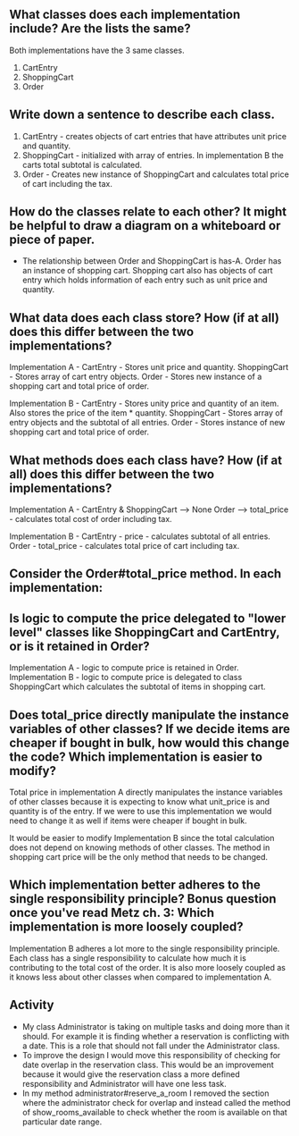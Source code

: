 ## What classes does each implementation include? Are the lists the same?
  Both implementations have the 3 same classes.
  1. CartEntry
  2. ShoppingCart
  3. Order


## Write down a sentence to describe each class.

  1. CartEntry - creates objects of cart entries that have attributes unit price and quantity.
  2. ShoppingCart - initialized with array of entries. In implementation B the carts total subtotal is calculated.
  3. Order - Creates new instance of ShoppingCart and calculates total price of cart including the tax.

## How do the classes relate to each other? It might be helpful to draw a diagram on a whiteboard or piece of paper.
  * The relationship between Order and ShoppingCart is has-A. Order has an instance of shopping cart. Shopping cart also has objects of cart entry which holds information of each entry such as unit price and quantity.

## What data does each class store? How (if at all) does this differ between the two implementations?
  Implementation A -
  CartEntry - Stores unit price and quantity.
  ShoppingCart - Stores array of cart entry objects.
  Order - Stores new instance of a shopping cart and total price of order.

  Implementation B -
  CartEntry - Stores unity price and quantity of an item. Also stores the price of the item * quantity.
  ShoppingCart - Stores array of entry objects and the subtotal of all entries.
  Order - Stores instance of new shopping cart and total price of order.

## What methods does each class have? How (if at all) does this differ between the two implementations?
  Implementation A -
  CartEntry & ShoppingCart --> None
  Order --> total_price - calculates total cost of order including tax.

  Implementation B -
  CartEntry - price - calculates subtotal of all entries.
  Order - total_price - calculates total price of cart including tax.


## Consider the Order#total_price method. In each implementation:

## Is logic to compute the price delegated to "lower level" classes like ShoppingCart and CartEntry, or is it retained in Order?

  Implementation A - logic to compute price is retained in Order.
  Implementation B - logic to compute price is delegated to class ShoppingCart which calculates the subtotal of items in shopping cart.

## Does total_price directly manipulate the instance variables of other classes? If we decide items are cheaper if bought in bulk, how would this change the code? Which implementation is easier to modify?

  Total price in implementation A directly manipulates the instance variables of other classes because it is expecting to know what unit_price is and quantity is of the entry. If we were to use this implementation we would need to change it as well if items were cheaper if bought in bulk.

  It would be easier to modify Implementation B since the total calculation does not depend on knowing methods of other classes. The method in shopping cart price will be the only method that needs to be changed.


## Which implementation better adheres to the single responsibility principle? Bonus question once you've read Metz ch. 3: Which implementation is more loosely coupled?

Implementation B adheres a lot more to the single responsibility principle. Each class has a single responsibility to calculate how much it is contributing to the total cost of the order. It is also more loosely coupled as it knows less about other classes when compared to implementation A.

## Activity
* My class Administrator is taking on multiple tasks and doing more than it should. For example it is finding whether a reservation is conflicting with a date. This is a role that should not fall under the Administrator class.
* To improve the design I would move this responsibility of checking for date overlap in the reservation class. This would be an improvement because it would give the reservation class a more defined responsibility and Administrator will have one less task.
* In my method administrator#reserve_a_room I removed the section where the administrator check for overlap and instead called the method of show_rooms_available to check whether the room is available on that particular date range.
